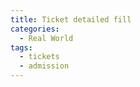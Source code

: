 ```yaml
---
title: Ticket detailed fill
categories:
  - Real World
tags:
  - tickets
  - admission
---
```

